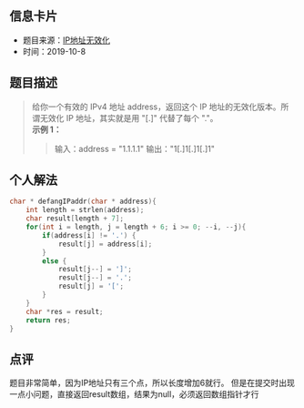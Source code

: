 ## 信息卡片
* 题目来源：[IP地址无效化](https://leetcode-cn.com/problems/defanging-an-ip-address/)
* 时间：2019-10-8



## 题目描述
> 给你一个有效的 IPv4 地址 address，返回这个 IP 地址的无效化版本。所谓无效化 IP 地址，其实就是用 "[.]" 代替了每个 "."。 <br>
**示例 1：**
>>输入：address = "1.1.1.1"
>>输出："1[.]1[.]1[.]1"


## 个人解法
```c
char * defangIPaddr(char * address){
    int length = strlen(address);
    char result[length + 7];
    for(int i = length, j = length + 6; i >= 0; --i, --j){
        if(address[i] != '.') {
            result[j] = address[i];
        }
        else {
            result[j--] = ']';
            result[j--] = '.';
            result[j] = '[';
        }
    }
    char *res = result;
    return res;
}
``` 



## 点评
题目非常简单，因为IP地址只有三个点，所以长度增加6就行。
但是在提交时出现一点小问题，直接返回result数组，结果为null，必须返回数组指针才行
